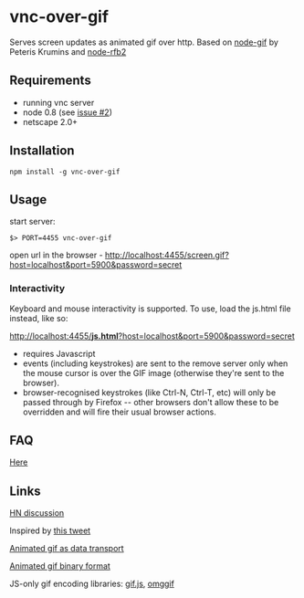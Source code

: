 vnc-over-gif
============

Serves screen updates as animated gif over http.
Based on [node-gif](https://github.com/pkrumins/node-gif) by Peteris Krumins and [node-rfb2](https://github.com/sidorares/node-rfb2)

## Requirements

  - running vnc server
  - node 0.8 (see [issue #2](https://github.com/sidorares/vnc-over-gif/issues/2))
  - netscape 2.0+

## Installation

    npm install -g vnc-over-gif

## Usage

start server:

    $> PORT=4455 vnc-over-gif

open url in the browser - [http://localhost:4455/screen.gif?host=localhost&port=5900&password=secret](http://localhost:4455/screen.gif?host=localhost&port=5900&password=secret)

### Interactivity

Keyboard and mouse interactivity is supported.  To use, load the js.html file instead, like so:

[http://localhost:4455/**js.html**?host=localhost&port=5900&password=secret](http://localhost:4455/js.html?host=localhost&port=5900&password=secret)

* requires Javascript
* events (including keystrokes) are sent to the remove server only when the mouse cursor is over the GIF image (otherwise they're sent to the browser).
* browser-recognised keystrokes (like Ctrl-N, Ctrl-T, etc) will only be passed through by Firefox -- other browsers don't allow these to be overridden and will fire their usual browser actions.

## FAQ

[Here](https://github.com/sidorares/vnc-over-gif/wiki/FAQ)

## Links

[HN discussion](https://news.ycombinator.com/item?id=5763183)

Inspired by [this tweet](https://twitter.com/tmm1/status/336810488631554049)

[Animated gif as data transport](https://github.com/videlalvaro/gifsockets)

[Animated gif binary format](http://www.matthewflickinger.com/lab/whatsinagif/animation_and_transparency.asp)

JS-only gif encoding libraries: [gif.js](https://github.com/jnordberg/gif.js), [omggif](https://github.com/deanm/omggif)
